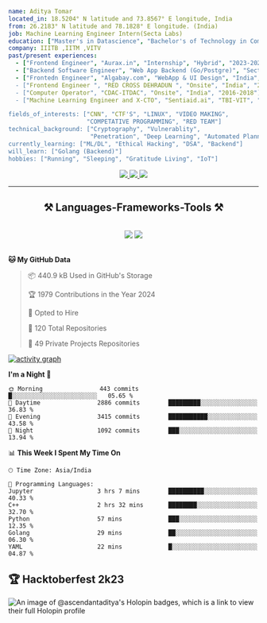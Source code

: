 

```yaml
name: Aditya Tomar
located_in: 18.5204° N latitude and 73.8567° E longitude, India
from: 26.2183° N latitude and 78.1828° E longitude. (India)
job: Machine Learning Engineer Intern(Secta Labs)
education: ["Master's in Datascience", "Bachelor's of Technology in Computer Science"]
company: IIITB ,IITM ,VITV
past/present experiences: 
  - ["Frontend Engineer", "Aurax.in", "Internship", "Hybrid", "2023-2024"]
  - ["Backend Software Engineer", "Web App Backend (Go/Postgre)", "Secta Labs", "Fully Remote", "Present"]
  - ["Frontedn Engineer", "Algabay.com", "WebApp & UI Design", "India", "2023-2024]
  - ["Frontend Engineer ", "RED CROSS DEHRADUN ", "Onsite", "India", "2018"]
  - ["Computer Operator", "CDAC-ITDAC", "Onsite", "India", "2016-2018"]
  - ["Machine Learning Engineer and X-CTO", "Sentiaid.ai", "TBI-VIT", "India", "2023-2024"]

fields_of_interests: ["CNN", "CTF'S", "LINUX", "VIDEO MAKING", 
                      "COMPETATIVE PROGRAMMING", "RED TEAM"]
technical_background: ["Cryptography", "Vulnerablity", 
                       "Penetration", "Deep Learning", "Automated Planning"]
currently_learning: ["ML/DL", "Ethical Hacking", "DSA", "Backend"]
will_learn: ["Golang (Backend)"]
hobbies: ["Running", "Sleeping", "Gratitude Living", "IoT"]
```

 </div>
 
<div align="center"> 
  <a href="mailto:adityaacodes01@gmail.com">
    <img src="https://img.shields.io/badge/Gmail-333333?style=for-the-badge&logo=gmail&logoColor=red" />
  </a>
  <a href="https://in.linkedin.com/in/webdevaditya" target="_blank">
    <img src="https://img.shields.io/badge/LinkedIn-0077B5?style=for-the-badge&logo=linkedin&logoColor=white" target="_blank" />
  </a>
  <a href="https://ascendantaditya.github.io/pfolio/" target="_blank">
     <img src="https://img.shields.io/badge/Portfolio-FF5722?style=for-the-badge&logo=todoist&logoColor=white" target="_blank" /> <!-- sqlite, safari, google-chrome are other good icon options -->
  </a>
</div>

 <hr/>
 
<h2 align="center">⚒️ Languages-Frameworks-Tools ⚒️</h2>
<br/>
<div align="center">
    <img src="https://skillicons.dev/icons?i=react,html,css,tailwind,opencv,figma,git,bash" />
    <img src="https://skillicons.dev/icons?i=python,javascript,linux,appwrite,java,mysql" /><br>
</div>

<br/>

**🐱 My GitHub Data** 

> 📦 440.9 kB Used in GitHub's Storage 
 > 
> 🏆 1979 Contributions in the Year 2024
 > 
> 💼 Opted to Hire
 > 
> 📜 120 Total Repositories 
 > 
> 🔑 49 Private Projects Repositories 
 > 

[![activity graph](https://github-readme-activity-graph.vercel.app/graph?username=ascendantaditya&theme=github-dark-dimmed&custom_title=thedvlprguy%20Activity%20Graph&hide_border=true)](https://github.com/ashutosh00710/github-readme-activity-graph)



**I'm a Night 🦉** 

```text
🌞 Morning                443 commits         █░░░░░░░░░░░░░░░░░░░░░░░░   05.65 % 
🌆 Daytime                2886 commits        █████████░░░░░░░░░░░░░░░░   36.83 % 
🌃 Evening                3415 commits        ███████████░░░░░░░░░░░░░░   43.58 % 
🌙 Night                  1092 commits        ███░░░░░░░░░░░░░░░░░░░░░░   13.94 % 
```


📊 **This Week I Spent My Time On** 

```text
🕑︎ Time Zone: Asia/India

💬 Programming Languages: 
Jupyter                  3 hrs 7 mins        ██████████░░░░░░░░░░░░░░░   40.33 % 
C++                      2 hrs 32 mins       ████████░░░░░░░░░░░░░░░░░   32.70 % 
Python                   57 mins             ███░░░░░░░░░░░░░░░░░░░░░░   12.35 % 
Golang                   29 mins             ██░░░░░░░░░░░░░░░░░░░░░░░   06.30 % 
YAML                     22 mins             █░░░░░░░░░░░░░░░░░░░░░░░░   04.87 % 

```

## 🏆 Hacktoberfest 2k23
![An image of @ascendantaditya's Holopin badges, which is a link to view their full Holopin profile](https://holopin.me/ascendantaditya)

<br/>




